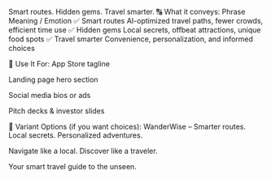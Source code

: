 Smart routes. Hidden gems. Travel smarter.
🔠 What it conveys:
Phrase	Meaning / Emotion
✅ Smart routes	AI-optimized travel paths, fewer crowds, efficient time use
✅ Hidden gems	Local secrets, offbeat attractions, unique food spots
✅ Travel smarter	Convenience, personalization, and informed choices

📱 Use It For:
App Store tagline

Landing page hero section

Social media bios or ads

Pitch decks & investor slides

🎯 Variant Options (if you want choices):
WanderWise – Smarter routes. Local secrets. Personalized adventures.

Navigate like a local. Discover like a traveler.

Your smart travel guide to the unseen.
